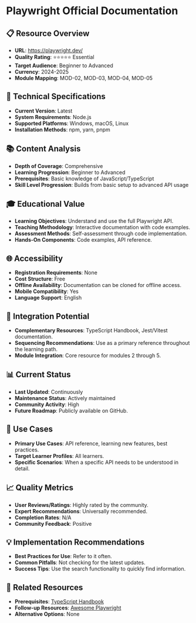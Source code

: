 # Playwright Official Documentation

## 📋 Resource Overview
- **URL**: https://playwright.dev/
- **Quality Rating**: ⭐⭐⭐⭐⭐ Essential
- **Target Audience**: Beginner to Advanced
- **Currency**: 2024-2025
- **Module Mapping**: MOD-02, MOD-03, MOD-04, MOD-05

## 🔧 Technical Specifications
- **Current Version**: Latest
- **System Requirements**: Node.js
- **Supported Platforms**: Windows, macOS, Linux
- **Installation Methods**: npm, yarn, pnpm

## 📚 Content Analysis
- **Depth of Coverage**: Comprehensive
- **Learning Progression**: Beginner to Advanced
- **Prerequisites**: Basic knowledge of JavaScript/TypeScript
- **Skill Level Progression**: Builds from basic setup to advanced API usage

## 🎓 Educational Value
- **Learning Objectives**: Understand and use the full Playwright API.
- **Teaching Methodology**: Interactive documentation with code examples.
- **Assessment Methods**: Self-assessment through code implementation.
- **Hands-On Components**: Code examples, API reference.

## 🌐 Accessibility
- **Registration Requirements**: None
- **Cost Structure**: Free
- **Offline Availability**: Documentation can be cloned for offline access.
- **Mobile Compatibility**: Yes
- **Language Support**: English

## 🔗 Integration Potential
- **Complementary Resources**: TypeScript Handbook, Jest/Vitest documentation.
- **Sequencing Recommendations**: Use as a primary reference throughout the learning path.
- **Module Integration**: Core resource for modules 2 through 5.

## 📊 Current Status
- **Last Updated**: Continuously
- **Maintenance Status**: Actively maintained
- **Community Activity**: High
- **Future Roadmap**: Publicly available on GitHub.

## 🎯 Use Cases
- **Primary Use Cases**: API reference, learning new features, best practices.
- **Target Learner Profiles**: All learners.
- **Specific Scenarios**: When a specific API needs to be understood in detail.

## 📈 Quality Metrics
- **User Reviews/Ratings**: Highly rated by the community.
- **Expert Recommendations**: Universally recommended.
- **Completion Rates**: N/A
- **Community Feedback**: Positive

## 💡 Implementation Recommendations
- **Best Practices for Use**: Refer to it often.
- **Common Pitfalls**: Not checking for the latest updates.
- **Success Tips**: Use the search functionality to quickly find information.

## 🔄 Related Resources
- **Prerequisites**: [TypeScript Handbook](typescript-handbook.md)
- **Follow-up Resources**: [Awesome Playwright](../04-community-resources/awesome-playwright.md)
- **Alternative Options**: None